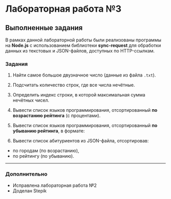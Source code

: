 # Лабораторная работа №3

## Выполненные задания

В рамках данной лабораторной работы были реализованы программы на **Node.js** с использованием библиотеки **sync-request** для обработки данных из текстовых и JSON-файлов, доступных по HTTP-ссылкам.

### Задания

1. Найти самое большое двузначное число (данные из файла `.txt`).  
2. Подсчитать количество строк, где все числа нечётные.  
3. Определить индекс строки, в которой максимальная сумма нечётных чисел.  
4. Вывести список языков программирования, отсортированный **по возрастанию рейтинга** (с процентами).  
5. Вывести список языков программирования, отсортированный **по убыванию рейтинга**, в формате:  

6. Вывести список абитуриентов из JSON-файла, отсортировав:  
- по городам (по возрастанию),  
- по рейтингу (по убыванию).  

---
### Дополнительно
- Исправлена лабораторная работа №2
- Доделан Stepik


